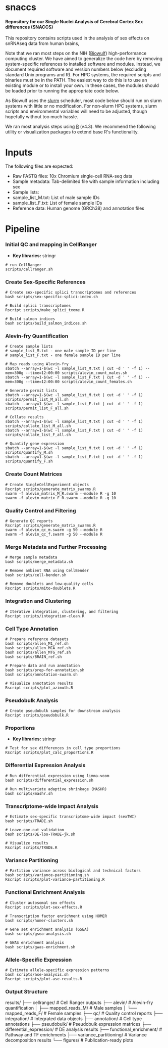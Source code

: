 # snaccs

#### Repository for our Single Nuclei Analysis of Cerebral Cortex Sex differences (SNACCS)

This repository contains scripts used in the analysis of sex effects on snRNAseq data from human brains,

Note that we ran most steps on the NIH ([Biowulf](https://hpc.nih.gov/)) high-performance computing cluster. We have aimed to generalize the code here by removing system-specific references to installed software and modules. Instead, we document required software and version numbers below (excluding standard Unix programs and R). For HPC systems, the required scripts and binaries must be in the PATH. The easiest way to do this is to use an existing module or to install your own. In these cases, the modules should be loaded prior to running the appropriate code below.

As Biowulf uses the [slurm](https://slurm.schedmd.com/documentation.html) scheduler, most code below should run on slurm systems with little or no modification. For non-slurm HPC systems, slurm scripts and environmental variables will need to be adjusted, though hopefully without too much hassle.

We ran most analysis steps using [R](https://cran.r-project.org/) (v4.3). We recommend the following utility or visualization packages to extend base R's functionality.

# Inputs

The following files are expected:

* Raw FASTQ files: 10x Chromium single-cell RNA-seq data
* Sample metadata: Tab-delimited file with sample information including sex
* Sample lists:
* sample_list_M.txt: List of male sample IDs
* sample_list_F.txt: List of female sample IDs
* Reference data: Human genome (GRCh38) and annotation files
  
# Pipeline
  
### Initial QC and mapping in CellRanger

* **Key libraries:** stringr

```
# run CellRanger
scripts/cellranger.sh
```

### Create Sex-Specific References

```
# Create sex-specific splici transcriptomes and references
bash scripts/sex-specific-splici-index.sh

# Build splici transcriptomes
Rscript scripts/make_splici_txome.R

# Build salmon indices
bash scripts/build_salmon_indices.sh
```

### Alevin-fry Quantification

```
# Create sample lists
# sample_list_M.txt - one male sample ID per line
# sample_list_F.txt - one female sample ID per line

# Map reads using Alevin-fry
sbatch --array=1-$(wc -l sample_list_M.txt | cut -d ' ' -f 1) --mem=300g --time=12:00:00 scripts/alevin_count_males.sh
sbatch --array=1-$(wc -l sample_list_F.txt | cut -d ' ' -f 1) --mem=300g --time=12:00:00 scripts/alevin_count_females.sh

# Generate permit lists
sbatch --array=1-$(wc -l sample_list_M.txt | cut -d ' ' -f 1) scripts/permit_list_M_all.sh
sbatch --array=1-$(wc -l sample_list_F.txt | cut -d ' ' -f 1) scripts/permit_list_F_all.sh

# Collate results
sbatch --array=1-$(wc -l sample_list_M.txt | cut -d ' ' -f 1) scripts/collate_list_M_all.sh
sbatch --array=1-$(wc -l sample_list_F.txt | cut -d ' ' -f 1) scripts/collate_list_F_all.sh

# Quantify gene expression
sbatch --array=1-$(wc -l sample_list_M.txt | cut -d ' ' -f 1) scripts/quantify_M.sh
sbatch --array=1-$(wc -l sample_list_F.txt | cut -d ' ' -f 1) scripts/quantify_F.sh

```

### Create Count Matrices

```
# Create SingleCellExperiment objects
Rscript scripts/generate_matrix_swarms.R
swarm -f alevin_matrix_M_R.swarm --module R -g 10
swarm -f alevin_matrix_F_R.swarm --module R -g 10
```

### Quality Control and Filtering

```
# Generate QC reports
Rscript scripts/generate_matrix_swarms.R
swarm -f alevin_qc_m.swarm -g 50 --module R
swarm -f alevin_qc_f.swarm -g 50 --module R
```

### Merge Metadata and Further Processing

```
# Merge sample metadata
bash scripts/merge_metadata.sh

# Remove ambient RNA using CellBender
bash scripts/cell-bender.sh

# Remove doublets and low-quality cells
Rscript scripts/mito-doublets.R
```

### Integration and Clustering

```
# Iterative integration, clustering, and filtering
Rscript scripts/integration-clean.R
```

### Cell Type Annotation

```
# Prepare reference datasets
bash scripts/allen_M1_ref.sh
bash scripts/allen_MCA_ref.sh  
bash scripts/allen_MTG_ref.sh
bash scripts/BRAIN_ref.sh

# Prepare data and run annotation
bash scripts/prep-for-annotation.sh
bash scripts/annotation-swarm.sh

# Visualize annotation results
Rscript scripts/plot_azimuth.R
```

### Pseudobulk Analysis

```
# Create pseudobulk samples for downstream analysis
Rscript scripts/pseudobulk.R
```

### Proportions

* **Key libraries:** stringr

```
# Test for sex differences in cell type proportions
Rscript scripts/plot_calc_proportions.R
```

### Differential Expression Analysis

```
# Run differential expression using limma-voom
bash scripts/differential_expression.sh

# Run multivariate adaptive shrinkage (MASHR)
bash scripts/mashr.sh
```

### Transcriptome-wide Impact Analysis

```
# Estimate sex-specific transcriptome-wide impact (sexTWI)
bash scripts/TRADE.sh

# Leave-one-out validation
bash scripts/DE-loo-TRADE-jk.sh

# Visualize results
Rscript scripts/TRADE.R
```

### Variance Partitioning

```
# Partition variance across biological and technical factors
bash scripts/variance-partitioning.sh
Rscript scripts/plot-variance-partitioning.R
```

### Functional Enrichment Analysis

```
# Cluster autosomal sex effects
Rscript scripts/plot-sex-effects.R

# Transcription factor enrichment using HOMER
bash scripts/homer-clusters.sh

# Gene set enrichment analysis (GSEA)
bash scripts/gsea-analysis.sh

# GWAS enrichment analysis
bash scripts/gwas-enrichment.sh
```

### Allele-Specific Expression

```
# Estimate allele-specific expression patterns
bash scripts/ase-analysis.sh
Rscript scripts/plot-ase-results.R
```

### Output Structure

results/
├── cellranger/              # Cell Ranger outputs
├── alevin/                  # Alevin-fry quantification
│   ├── mapped_reads_M/      # Male samples
│   └── mapped_reads_F/      # Female samples
├── qc/                      # Quality control reports
├── integration/             # Integrated data objects
├── annotation/              # Cell type annotations
├── pseudobulk/             # Pseudobulk expression matrices
├── differential_expression/ # DE analysis results
├── functional_enrichment/   # Pathway and TF enrichments
├── variance_partitioning/   # Variance decomposition results
└── figures/                # Publication-ready plots

